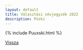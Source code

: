 ```yaml
---
layout: default
title: Választási névjegyzék 2022
description: Püski
---
```


{% include Puuxski.html %}

[Vissza](./)